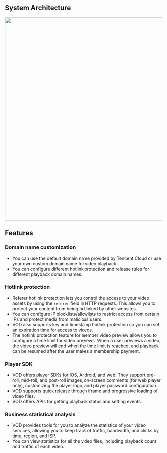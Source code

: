 ## System Architecture
<img src="https://qcloudimg.tencent-cloud.cn/raw/be78076deba4b5996bc6d2f63a892749.png" width="650">

## Features
### Domain name customization
- You can use the default domain name provided by Tencent Cloud or use your own custom domain name for video playback.
- You can configure different hotlink protection and release rules for different playback domain names.

### Hotlink protection
- Referer hotlink protection lets you control the access to your video assets by using the `referer` field in HTTP requests. This allows you to protect your content from being hotlinked by other websites.
- You can configure IP blocklists/allowlists to restrict access from certain IPs and protect media from malicious users.
- VOD also supports key and timestamp hotlink protection so you can set an expiration time for access to videos.
- The hotlink protection feature for member video preview allows you to configure a time limit for video previews. When a user previews a video, the video preview will end when the time limit is reached, and playback can be resumed after the user makes a membership payment.

### Player SDK
- VOD offers player SDKs for iOS, Android, and web. They support pre-roll, mid-roll, and post-roll images, on-screen comments (for web player only), customizing the player logo, and player password configuration.
- VOD supports quick release through iframe and progressive loading of video files.
- VOD offers APIs for getting playback status and setting events.

### Business statistical analysis
- VOD provides tools for you to analyze the statistics of your video services, allowing you to keep track of traffic, bandwidth, and clicks by time, region, and ISP.
- You can view statistics for all the video files, including playback count and traffic of each video.
